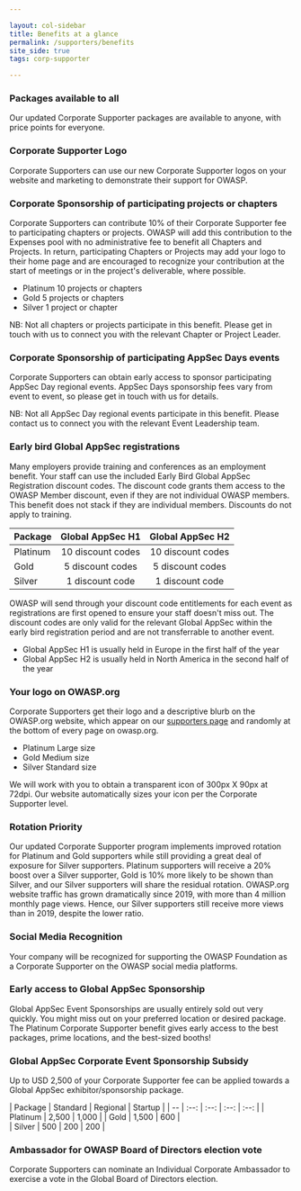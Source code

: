 ```yaml
---

layout: col-sidebar
title: Benefits at a glance
permalink: /supporters/benefits
site_side: true
tags: corp-supporter

---
```


### Packages available to all

Our updated Corporate Supporter packages are available to anyone, with price points for everyone. 

### Corporate Supporter Logo

Corporate Supporters can use our new Corporate Supporter logos on your website and marketing to demonstrate their support for OWASP. 

### Corporate Sponsorship of participating projects or chapters

Corporate Supporters can contribute 10% of their Corporate Supporter fee to participating chapters or projects. OWASP will add this contribution to the Expenses pool with no administrative fee to benefit all Chapters and Projects. In return, participating Chapters or Projects may add your logo to their home page and are encouraged to recognize your contribution at the start of meetings or in the project's deliverable, where possible.

- Platinum 10 projects or chapters
- Gold 5 projects or chapters
- Silver 1 project or chapter

NB: Not all chapters or projects participate in this benefit. Please get in touch with us to connect you with the relevant Chapter or Project Leader.

### Corporate Sponsorship of participating AppSec Days events

Corporate Supporters can obtain early access to sponsor participating AppSec Day regional events. AppSec Days sponsorship fees vary from event to event, so please get in touch with us for details. 

NB: Not all AppSec Day regional events participate in this benefit. Please contact us to connect you with the relevant Event Leadership team.

### Early bird Global AppSec registrations

Many employers provide training and conferences as an employment benefit. Your staff can use the included Early Bird Global AppSec Registration discount codes. The discount code grants them access to the OWASP Member discount, even if they are not individual OWASP members. This benefit does not stack if they are individual members. Discounts do not apply to training. 

| Package  | Global AppSec H1  | Global AppSec H2  |
| -------- | :---------------: | :---------------: |
| Platinum | 10 discount codes | 10 discount codes |
| Gold     | 5 discount codes  | 5 discount codes  |
| Silver | 1 discount code   | 1 discount code   |

OWASP will send through your discount code entitlements for each event as registrations are first opened to ensure your staff doesn't miss out. The discount codes are only valid for the relevant Global AppSec within the early bird registration period and are not transferrable to another event.

* Global AppSec H1 is usually held in Europe in the first half of the year
* Global AppSec H2 is usually held in North America in the second half of the year

### Your logo on OWASP.org

Corporate Supporters get their logo and a descriptive blurb on the OWASP.org website, which appear on our [supporters page](/supporters/list) and randomly at the bottom of every page on owasp.org. 

- Platinum Large size
- Gold Medium size
- Silver Standard size

We will work with you to obtain a transparent icon of 300px X 90px at 72dpi. Our website automatically sizes your icon per the Corporate Supporter level.

### Rotation Priority

Our updated Corporate Supporter program implements improved rotation for Platinum and Gold supporters while still providing a great deal of exposure for Silver supporters. Platinum supporters will receive a 20% boost over a Silver supporter, Gold is 10% more likely to be shown than Silver, and our Silver supporters will share the residual rotation. OWASP.org website traffic has grown dramatically since 2019, with more than 4 million monthly page views. Hence, our Silver supporters still receive more views than in 2019, despite the lower ratio.

### Social Media Recognition

Your company will be recognized for supporting the OWASP Foundation as a Corporate Supporter on the OWASP social media platforms.

### Early access to Global AppSec Sponsorship

Global AppSec Event Sponsorships are usually entirely sold out very quickly. You might miss out on your preferred location or desired package. The Platinum Corporate Supporter benefit gives early access to the best packages, prime locations, and the best-sized booths!

### Global AppSec Corporate Event Sponsorship Subsidy

Up to USD 2,500 of your Corporate Supporter fee can be applied towards a Global AppSec exhibitor/sponsorship package.

| Package | Standard | Regional | Startup |
| -- | :--: | :--: | :--: | :--: |
| Platinum | 2,500 | 1,000 |
| Gold | 1,500 | 600 |  
| Silver | 500 | 200 | 200 | 

### Ambassador for OWASP Board of Directors election vote

Corporate Supporters can nominate an Individual Corporate Ambassador to exercise a vote in the Global Board of Directors election.
